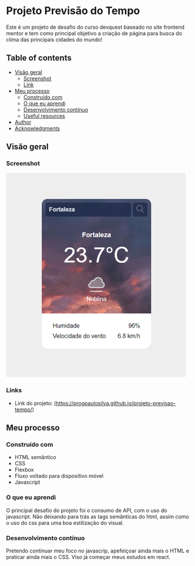 # Projeto Previsão do Tempo

Este é um projeto de desafio do curso devquest baseado no site frontend mentor e tem como principal objetivo a criação de página para busca do clima das principais cidades do mundo!

## Table of contents

- [Visão geral](#visao-geral)
  - [Screenshot](#screenshot)
  - [Link](#links)
- [Meu processo](#my-process)
  - [Construído com](#construido-com)
  - [O que eu aprendi](#what-i-learned)
  - [Desenvolvimento contínuo](#continued-development)
  - [Useful resources](#useful-resources)
- [Author](#author)
- [Acknowledgments](#acknowledgments)

## Visão geral

### Screenshot

![](./src/imagens/img-prev-tempo.png)

### Links

- Link do projeto: (https://progpaulosilva.github.io/projeto-previsao-tempo/)

## Meu processo

### Construído com

- HTML semântico
- CSS
- Flexbox
- Fluxo voltado para disposítivo móvel
- Javascript

### O que eu aprendi

O principal desafio do projeto foi o consumo de API, com o uso do javascript.
Não deixando para trás as tags semânticas do html, assim como o uso do css para uma boa estilização do visual.

### Desenvolvimento contínuo

Pretendo continuar meu foco no javascrip, apefeiçoar ainda mais o HTML e praticar ainda mais o CSS. Viso já começar meus estudos em react.